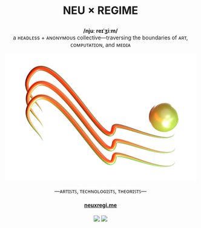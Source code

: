 <h1>
  <p align="center">
    NEU × REGIME
  </p>
</h1>

<p align="center">
  <b>/njuː reɪˈʒiːm/ </b><br> a ʜᴇᴀᴅʟᴇss + ᴀɴᴏɴʏᴍᴏᴜs collective—traversing the boundaries of ᴀʀᴛ, ᴄᴏᴍᴘᴜᴛᴀᴛɪᴏɴ, and ᴍᴇᴅɪᴀ
</p>

<p align="center">
  <img src="banner-stripes.png">
</p>

<p align="center">
  —ᴀʀᴛɪꜱᴛꜱ, ᴛᴇᴄʜɴᴏʟᴏɢɪꜱᴛꜱ, ᴛʜᴇᴏʀɪꜱᴛꜱ—<br>
</p>

<h4>
  <p align="center">
    <a href="https://neuxregime.com" target="_blank">neuxregi.me</a>
  </p>
</h4>


<p align="center">
  <a href="https://twitter.com/neuxregime" target="_blank"><img src="https://img.icons8.com/FFFFFF/28/twitter/"></img></a>
  <a href="https://instagram.com/neuxregime" target="_blank"><img src="https://img.icons8.com/FFFFFF/28/instagram/"> </img></a>
</p>
